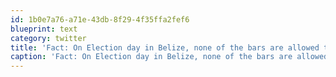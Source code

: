 ```yaml
---
id: 1b0e7a76-a71e-43db-8f29-4f35ffa2fef6
blueprint: text
category: twitter
title: 'Fact: On Election day in Belize, none of the bars are allowed to be open'
caption: 'Fact: On Election day in Belize, none of the bars are allowed to be open'
---
```

